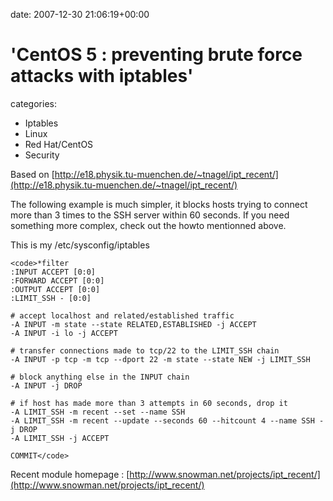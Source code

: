 


date: 2007-12-30 21:06:19+00:00


# 'CentOS 5 : preventing brute force attacks with iptables'

categories:
- Iptables
- Linux
- Red Hat/CentOS
- Security


Based on [http://e18.physik.tu-muenchen.de/~tnagel/ipt_recent/](http://e18.physik.tu-muenchen.de/~tnagel/ipt_recent/)

The following example is much simpler, it blocks hosts trying to connect more than 3 times to the SSH server within 60 seconds. If you need something more complex, check out the howto mentionned above.

This is my /etc/sysconfig/iptables


    
    <code>*filter
    :INPUT ACCEPT [0:0]
    :FORWARD ACCEPT [0:0]
    :OUTPUT ACCEPT [0:0]
    :LIMIT_SSH - [0:0]
    
    # accept localhost and related/established traffic
    -A INPUT -m state --state RELATED,ESTABLISHED -j ACCEPT 
    -A INPUT -i lo -j ACCEPT 
    
    # transfer connections made to tcp/22 to the LIMIT_SSH chain
    -A INPUT -p tcp -m tcp --dport 22 -m state --state NEW -j LIMIT_SSH 
    
    # block anything else in the INPUT chain
    -A INPUT -j DROP 
    
    # if host has made more than 3 attempts in 60 seconds, drop it
    -A LIMIT_SSH -m recent --set --name SSH
    -A LIMIT_SSH -m recent --update --seconds 60 --hitcount 4 --name SSH -j DROP 
    -A LIMIT_SSH -j ACCEPT 
    
    COMMIT</code>




Recent module homepage : [http://www.snowman.net/projects/ipt_recent/](http://www.snowman.net/projects/ipt_recent/)

